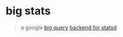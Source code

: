 # big stats

> a google [big query](https://cloud.google.com/bigtable/docs/schema-design-time-series) [backend for statsd](https://github.com/etsy/statsd/blob/master/docs/backend_interface.md)
